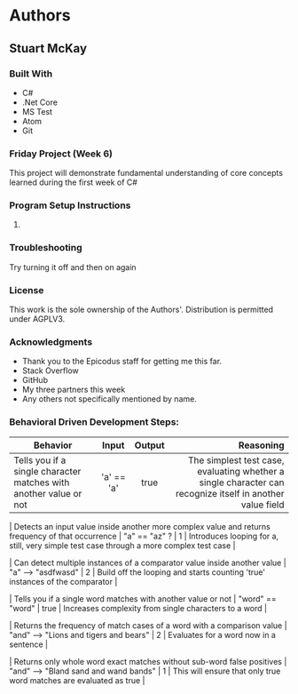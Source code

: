 # Authors
## **Stuart McKay**

### Built With
* C#
* .Net Core
* MS Test
* Atom
* Git

### Friday Project (Week 6)
This project will demonstrate fundamental understanding of core concepts learned during the first week of C#

### Program Setup Instructions
1.


### Troubleshooting
Try turning it off and then on again

### License
This work is the sole ownership of the Authors'. Distribution is permitted under AGPLV3.

### Acknowledgments
* Thank you to the Epicodus staff for getting me this far.
* Stack Overflow
* GitHub
* My three partners this week
* Any others not specifically mentioned by name.

### Behavioral Driven Development Steps:
| Behavior | Input | Output | Reasoning |
| ------------- |:-------------:| :-------------:| -------: |  
| Tells you if a single character matches with another value or not | 'a' == 'a' | true | The simplest test case, evaluating whether a single character can recognize itself in another value field |

| Detects an input value inside another more complex value and returns frequency of that occurrence | "a" == "az" ? | 1 | Introduces looping for a, still, very simple test case through a more complex test case |

| Can detect multiple instances of a comparator value inside another value | "a" --> "asdfwasd" | 2 | Build off the looping and starts counting 'true' instances of the comparator |

| Tells you if a single word matches with another value or not | "word" == "word" | true | Increases complexity from single characters to a word |

| Returns the frequency of match cases of a word with a comparison value | "and" --> "Lions and tigers and bears" | 2 | Evaluates for a word now in a sentence |

| Returns only whole word exact matches without sub-word false positives | "and" --> "Bland sand and wand bands" | 1 | This will ensure that only true word matches are evaluated as true |
